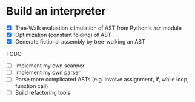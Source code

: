 # Build an interpreter

- [x] Tree-Walk evaluation stimulation of AST from Python's `ast` module
- [x] Optimization (constant folding) of AST
- [x] Generate fictional assembly by tree-walking an AST

TODO
- [ ] Implement my own scanner
- [ ] Implement my own parser
- [ ] Parse more complicated ASTs (e.g. involve assignment, if, while loop, function call)
- [ ] Build refactoring tools